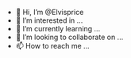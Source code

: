 - 👋 Hi, I’m @Elvisprice
- 👀 I’m interested in ...
- 🌱 I’m currently learning ...
- 💞️ I’m looking to collaborate on ...
- 📫 How to reach me ...

<!---
Elvisprice/Elvisprice is a ✨ special ✨ repository because its `README.md` (this file) appears on your GitHub profile.
You can click the Preview link to take a look at your changes.
--->
